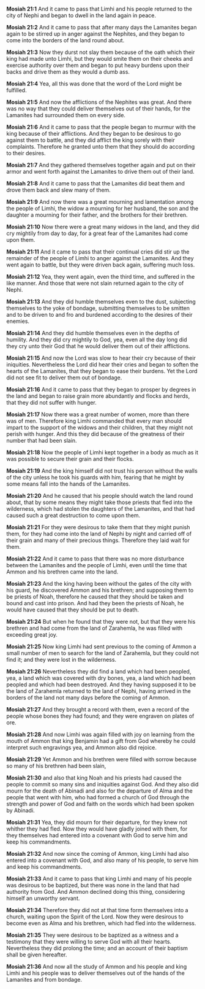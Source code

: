 **Mosiah 21:1** And it came to pass that Limhi and his people returned to the city of Nephi and began to dwell in the land again in peace.

**Mosiah 21:2** And it came to pass that after many days the Lamanites began again to be stirred up in anger against the Nephites, and they began to come into the borders of the land round about.

**Mosiah 21:3** Now they durst not slay them because of the oath which their king had made unto Limhi, but they would smite them on their cheeks and exercise authority over them and began to put heavy burdens upon their backs and drive them as they would a dumb ass.

**Mosiah 21:4** Yea, all this was done that the word of the Lord might be fulfilled.

**Mosiah 21:5** And now the afflictions of the Nephites was great. And there was no way that they could deliver themselves out of their hands, for the Lamanites had surrounded them on every side.

**Mosiah 21:6** And it came to pass that the people began to murmur with the king because of their afflictions. And they began to be desirous to go against them to battle, and they did afflict the king sorely with their complaints. Therefore he granted unto them that they should do according to their desires.

**Mosiah 21:7** And they gathered themselves together again and put on their armor and went forth against the Lamanites to drive them out of their land.

**Mosiah 21:8** And it came to pass that the Lamanites did beat them and drove them back and slew many of them.

**Mosiah 21:9** And now there was a great mourning and lamentation among the people of Limhi, the widow a mourning for her husband, the son and the daughter a mourning for their father, and the brothers for their brethren.

**Mosiah 21:10** Now there were a great many widows in the land, and they did cry mightily from day to day, for a great fear of the Lamanites had come upon them.

**Mosiah 21:11** And it came to pass that their continual cries did stir up the remainder of the people of Limhi to anger against the Lamanites. And they went again to battle, but they were driven back again, suffering much loss.

**Mosiah 21:12** Yea, they went again, even the third time, and suffered in the like manner. And those that were not slain returned again to the city of Nephi.

**Mosiah 21:13** And they did humble themselves even to the dust, subjecting themselves to the yoke of bondage, submitting themselves to be smitten and to be driven to and fro and burdened according to the desires of their enemies.

**Mosiah 21:14** And they did humble themselves even in the depths of humility. And they did cry mightily to God, yea, even all the day long did they cry unto their God that he would deliver them out of their afflictions.

**Mosiah 21:15** And now the Lord was slow to hear their cry because of their iniquities. Nevertheless the Lord did hear their cries and began to soften the hearts of the Lamanites, that they began to ease their burdens. Yet the Lord did not see fit to deliver them out of bondage.

**Mosiah 21:16** And it came to pass that they began to prosper by degrees in the land and began to raise grain more abundantly and flocks and herds, that they did not suffer with hunger.

**Mosiah 21:17** Now there was a great number of women, more than there was of men. Therefore king Limhi commanded that every man should impart to the support of the widows and their children, that they might not perish with hunger. And this they did because of the greatness of their number that had been slain.

**Mosiah 21:18** Now the people of Limhi kept together in a body as much as it was possible to secure their grain and their flocks.

**Mosiah 21:19** And the king himself did not trust his person without the walls of the city unless he took his guards with him, fearing that he might by some means fall into the hands of the Lamanites.

**Mosiah 21:20** And he caused that his people should watch the land round about, that by some means they might take those priests that fled into the wilderness, which had stolen the daughters of the Lamanites, and that had caused such a great destruction to come upon them.

**Mosiah 21:21** For they were desirous to take them that they might punish them, for they had come into the land of Nephi by night and carried off of their grain and many of their precious things. Therefore they laid wait for them.

**Mosiah 21:22** And it came to pass that there was no more disturbance between the Lamanites and the people of Limhi, even until the time that Ammon and his brethren came into the land.

**Mosiah 21:23** And the king having been without the gates of the city with his guard, he discovered Ammon and his brethren; and supposing them to be priests of Noah, therefore he caused that they should be taken and bound and cast into prison. And had they been the priests of Noah, he would have caused that they should be put to death.

**Mosiah 21:24** But when he found that they were not, but that they were his brethren and had come from the land of Zarahemla, he was filled with exceeding great joy.

**Mosiah 21:25** Now king Limhi had sent previous to the coming of Ammon a small number of men to search for the land of Zarahemla, but they could not find it; and they were lost in the wilderness.

**Mosiah 21:26** Nevertheless they did find a land which had been peopled, yea, a land which was covered with dry bones, yea, a land which had been peopled and which had been destroyed. And they having supposed it to be the land of Zarahemla returned to the land of Nephi, having arrived in the borders of the land not many days before the coming of Ammon.

**Mosiah 21:27** And they brought a record with them, even a record of the people whose bones they had found; and they were engraven on plates of ore.

**Mosiah 21:28** And now Limhi was again filled with joy on learning from the mouth of Ammon that king Benjamin had a gift from God whereby he could interpret such engravings yea, and Ammon also did rejoice.

**Mosiah 21:29** Yet Ammon and his brethren were filled with sorrow because so many of his brethren had been slain,

**Mosiah 21:30** and also that king Noah and his priests had caused the people to commit so many sins and iniquities against God. And they also did mourn for the death of Abinadi and also for the departure of Alma and the people that went with him, who had formed a church of God through the strength and power of God and faith on the words which had been spoken by Abinadi.

**Mosiah 21:31** Yea, they did mourn for their departure, for they knew not whither they had fled. Now they would have gladly joined with them, for they themselves had entered into a covenant with God to serve him and keep his commandments.

**Mosiah 21:32** And now since the coming of Ammon, king Limhi had also entered into a covenant with God, and also many of his people, to serve him and keep his commandments.

**Mosiah 21:33** And it came to pass that king Limhi and many of his people was desirous to be baptized, but there was none in the land that had authority from God. And Ammon declined doing this thing, considering himself an unworthy servant.

**Mosiah 21:34** Therefore they did not at that time form themselves into a church, waiting upon the Spirit of the Lord. Now they were desirous to become even as Alma and his brethren, which had fled into the wilderness.

**Mosiah 21:35** They were desirous to be baptized as a witness and a testimony that they were willing to serve God with all their hearts. Nevertheless they did prolong the time; and an account of their baptism shall be given hereafter.

**Mosiah 21:36** And now all the study of Ammon and his people and king Limhi and his people was to deliver themselves out of the hands of the Lamanites and from bondage.


